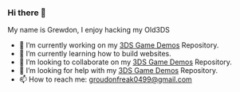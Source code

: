 ### Hi there 👋
My name is Grewdon, I enjoy hacking my Old3DS

- 🔭 I’m currently working on my [3DS Game Demos](https://github.com/GrewdonGaming21/3DS-Game-Demos) Repository.
- 🌱 I’m currently learning how to build websites.
- 👯 I’m looking to collaborate on my [3DS Game Demos](https://github.com/GrewdonGaming21/3DS-Game-Demos) Repository.
- 🤔 I’m looking for help with my [3DS Game Demos](https://github.com/GrewdonGaming21/3DS-Game-Demos) Repository.
- 📫 How to reach me: groudonfreak0499@gmail.com

<!--
**GrewdonGaming21/GrewdonGaming21** is a ✨ _special_ ✨ repository because its `README.md` (this file) appears on your GitHub profile.
